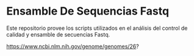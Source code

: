 # Ensamble De Sequencias Fastq

Este repositorio provee los scripts utilizados en el análisis del control de calidad y ensamble de secuencias Fastq.

https://www.ncbi.nlm.nih.gov/genome/genomes/26?
